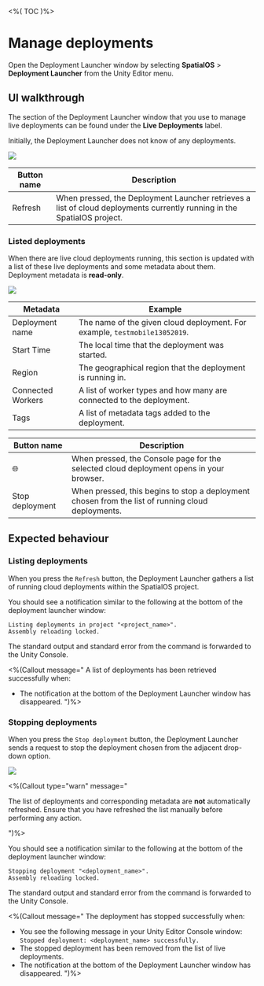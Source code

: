 <%( TOC )%>

# Manage deployments

Open the Deployment Launcher window by selecting **SpatialOS** > **Deployment Launcher** from the Unity Editor menu.

## UI walkthrough

The section of the Deployment Launcher window that you use to manage live deployments can be found under the **Live Deployments** label.

Initially, the Deployment Launcher does not know of any deployments.

<img src="{{assetRoot}}assets/modules/deployment-launcher/manage-deployments-empty.png" style="margin: 0 auto; width: auto; display: block;" />

| Button name | Description |
| --- | --- |
| Refresh | When pressed, the Deployment Launcher retrieves a list of cloud deployments currently running in the SpatialOS project. |

### Listed deployments

When there are live cloud deployments running, this section is updated with a list of these live deployments and some metadata about them. Deployment metadata is **read-only**.

<img src="{{assetRoot}}assets/modules/deployment-launcher/manage-deployments.png" style="margin: 0 auto; width: auto; display: block;" />

| Metadata | Example |
| --- | --- |
| Deployment name | The name of the given cloud deployment. For example, `testmobile13052019`. |
| Start Time | The local time that the deployment was started. |
| Region | The geographical region that the deployment is running in. |
| Connected Workers | A list of worker types and how many are connected to the deployment. |
| Tags | A list of metadata tags added to the deployment. |

| Button name | Description |
| --- | --- |
| 🌐 | When pressed, the Console page for the selected cloud deployment opens in your browser. |
| Stop deployment | When pressed, this begins to stop a deployment chosen from the list of running cloud deployments. |

## Expected behaviour

### Listing deployments

When you press the `Refresh` button, the Deployment Launcher gathers a list of running cloud deployments within the SpatialOS project.

You should see a notification similar to the following at the bottom of the deployment launcher window:

```text
Listing deployments in project "<project_name>".
Assembly reloading locked.
```

The standard output and standard error from the command is forwarded to the Unity Console.

<%(Callout message="
A list of deployments has been retrieved successfully when:

* The notification at the bottom of the Deployment Launcher window has disappeared.
")%>

### Stopping deployments

When you press the `Stop deployment` button, the Deployment Launcher sends a request to stop the deployment chosen from the adjacent drop-down option.

<img src="{{assetRoot}}assets/modules/deployment-launcher/stop-deployments-choice.png" style="margin: 0 auto; width: auto; display: block;" />

<%(Callout type="warn" message="

The list of deployments and corresponding metadata are **not** automatically refreshed. Ensure that you have refreshed the list manually before performing any action.

")%>

You should see a notification similar to the following at the bottom of the deployment launcher window:

```text
Stopping deployment "<deployment_name>".
Assembly reloading locked.
```

The standard output and standard error from the command is forwarded to the Unity Console.

<%(Callout message="
The deployment has stopped successfully when:

* You see the following message in your Unity Editor Console window: `Stopped deployment: <deployment_name> successfully.`
* The stopped deployment has been removed from the list of live deployments.
* The notification at the bottom of the Deployment Launcher window has disappeared.
")%>
